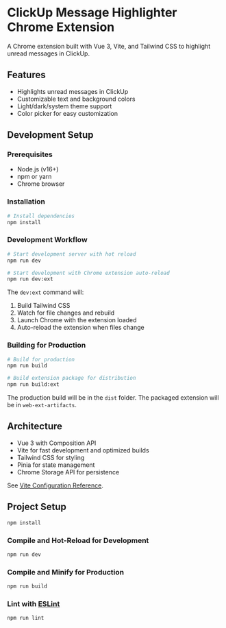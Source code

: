 # ClickUp Message Highlighter Chrome Extension

A Chrome extension built with Vue 3, Vite, and Tailwind CSS to highlight unread messages in ClickUp.

## Features

- Highlights unread messages in ClickUp
- Customizable text and background colors
- Light/dark/system theme support
- Color picker for easy customization

## Development Setup

### Prerequisites

- Node.js (v16+)
- npm or yarn
- Chrome browser

### Installation

```bash
# Install dependencies
npm install
```

### Development Workflow

```bash
# Start development server with hot reload
npm run dev

# Start development with Chrome extension auto-reload
npm run dev:ext
```

The `dev:ext` command will:

1. Build Tailwind CSS
2. Watch for file changes and rebuild
3. Launch Chrome with the extension loaded
4. Auto-reload the extension when files change

### Building for Production

```bash
# Build for production
npm run build

# Build extension package for distribution
npm run build:ext
```

The production build will be in the `dist` folder. The packaged extension will be in `web-ext-artifacts`.

## Architecture

- Vue 3 with Composition API
- Vite for fast development and optimized builds
- Tailwind CSS for styling
- Pinia for state management
- Chrome Storage API for persistence

See [Vite Configuration Reference](https://vite.dev/config/).

## Project Setup

```sh
npm install
```

### Compile and Hot-Reload for Development

```sh
npm run dev
```

### Compile and Minify for Production

```sh
npm run build
```

### Lint with [ESLint](https://eslint.org/)

```sh
npm run lint
```
